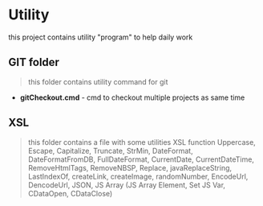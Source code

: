 # Utility
this project contains utility "program" to help daily work

## GIT folder
> this folder contains utility command for git

* **gitCheckout.cmd** - cmd to checkout multiple projects as same time

## XSL
> this folder contains a file with some utilities XSL function
Uppercase, Escape, Capitalize, Truncate, StrMin, DateFormat, DateFormatFromDB, FullDateFormat, CurrentDate, CurrentDateTime, RemoveHtmlTags, RemoveNBSP, Replace, javaReplaceString, LastIndexOf, createLink, createImage, randomNumber, EncodeUrl, DencodeUrl, JSON, JS Array (JS Array Element, Set JS Var, CDataOpen, CDataClose)

